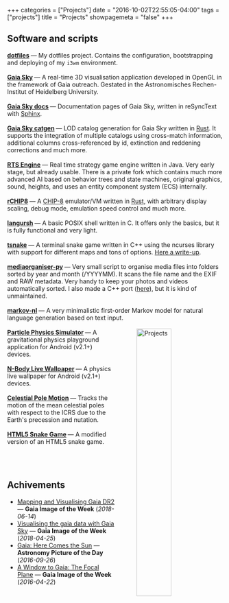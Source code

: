 +++
categories = ["Projects"]
date = "2016-10-02T22:55:05-04:00"
tags = ["projects"]
title = "Projects"
showpagemeta = "false"
+++

## Software and scripts

<article>
<strong><a href="https://gitlab.com/langurmonkey/dotfiles">dotfiles</a> <i class="fa-tss fa fa-linux"></i> <i class="fa-tss fa fa-git-square"></i></strong> &mdash; My dotfiles project. Contains the configuration, bootstrapping and deploying of my <code>i3wm</code> environment.
</article>
<br />
<article>
<strong><a href="https://zah.uni-heidelberg.de/gaia/outreach/gaiasky/">Gaia Sky</a> <i class="fa-tss fa fa-linux"></i> <i class="fa-tss fa fa-apple"></i> <i class="fa-tss fa fa-windows"></i></strong> &mdash; A real-time 3D visualisation application developed in OpenGL in the framework of Gaia outreach. Gestated in the Astronomisches Rechen-Institut of Heidelberg University.
</article>
<br />
<article>
<strong><a href="https://gaia.ari.uni-heidelberg.de/gaiasky/docs">Gaia Sky docs</a> <i class="fa-tss fa fa-linux"></i> <i class="fa-tss fa fa-book"></i></strong> &mdash; Documentation pages of Gaia Sky, written in reSyncText with <a href="https://www.spninx-doc.org">Sphinx</a>.
</article>
<br />
<article>
<strong><a href="https://gitlab.com/gaiasky/gaiasky-catgen">Gaia Sky catgen</a> <i class="fa-tss fa fa-linux"></i> <i class="fa-tss fa fa-git-square"></i></strong> &mdash; LOD catalog generation for Gaia Sky written in <a href="https://rust-lang.org">Rust</a>. It supports the integration of multiple catalogs using cross-match information, additional columns cross-referenced by id, extinction and reddening corrections and much more.
</article>
<br />
<article>
<strong><a href="/blog/2013/rts-engine-preview/">RTS Engine</a> <i class="fa-tss fa fa-linux"></i> <i class="fa-tss fa fa-git-square"></i></strong> &mdash; Real time strategy game engine written in Java. Very early stage, but already usable. There is a private fork which contains much more advanced AI based on behavior trees and state machines, original graphics, sound, heights, and uses an entity component system (ECS) internally.
</article>
<br />
<article>
<strong><a href="https://gitlab.com/langurmonkey/rchip8">rCHIP8</a> <i class="fa-tss fa fa-linux"></i> <i class="fa-tss fa fa-git-square"></i></strong> &mdash; A <a href="/blog/2021/chip8-spec">CHIP-8</a> emulator/VM written in <a href="https://rust-lang.org">Rust</a>, with arbitrary display scaling, debug mode, emulation speed control and much more.
</article>
<br />
<article>
<strong><a href="https://gitlab.com/langurmonkey/langursh">langursh</a> <i class="fa-tss fa fa-linux"></i> <i class="fa-tss fa fa-git-square"></i></strong> &mdash; A basic POSIX shell written in C. It offers only the basics, but it is fully functional and very light.
</article>
<br />
<article>
<strong><a href="https://gitlab.com/langurmonkey/tsnake">tsnake</a> <i class="fa-tss fa fa-linux"></i> <i class="fa-tss fa fa-git-square"></i></strong> &mdash; A terminal snake game written in C++ using the ncurses library with support for different maps and tons of options. <a href="/blog/2019/learning-ncurses">Here a write-up</a>.
</article>
<br />
<article>
<strong><a href="https://gitlab.com/langurmonkey/mediaorganiser-py">mediaorganiser-py</a> <i class="fa-tss fa fa-python"></i> <i class="fa-tss fa fa-git-square"></i></strong> &mdash; Very small script to organise media files into folders sorted by year and month (/YYYYMM). It scans the file name and the EXIF and RAW metadata. Very handy to keep your photos and videos automatically sorted. I also made a C++ port (<a href="https://gitlab.com/langurmonkey/mediaorganiser">here</a>), but it is kind of unmaintained.
</article>
<br />
<article>
<strong><a href="https://gitlab.com/langurmonkey/markov-nl">markov-nl</a> <i class="fa-tss fa fa-python"></i> <i class="fa-tss fa fa-git-square"></i></strong> &mdash; A very minimalistic first-order Markov model for natural language generation based on text input.
</article>
<br />
<img src="/img/drawings/projects_col_s.jpg"
alt="Projects"
style="float: right; margin-left: 50px; width: 40%" />

<article>
<strong><a href="/project/pps/">Particle Physics Simulator</a> <i class="fa-tss fa fa-android"></i></strong> &mdash; A gravitational physics playground application for Android (v2.1+) devices.
</article>
<br />
<article>
<strong><a href="/project/nblw/">N-Body Live Wallpaper</a> <i class="fa-tss fa fa-android"></i></strong>&mdash; A physics live wallpaper for Android (v2.1+) devices.
</article>
<br />
<article>
<strong><a href="/project/celestial-pole/">Celestial Pole Motion</a> <i class="fa-tss fa fa-star"></i> <i class="fa-tss fa fa-git-square"></i></strong> &mdash; Tracks the motion of the mean celestial poles with respect to the ICRS due to the Earth's precession and nutation.
</article>
<br />
<article>
<strong><a href="/project/snake/">HTML5 Snake Game</a> <i class="fa-tss fa fa-html5"></i></strong> &mdash; A modified version of an HTML5 snake game.
</article>
<br/>
<br/>
<br/>

## Achivements

-  [Mapping and Visualising Gaia DR2](https://www.cosmos.esa.int/web/gaia/iow_20180614) &mdash; **Gaia Image of the Week** (*2018-06-14*)
-  [Visualising the gaia data with Gaia Sky](https://www.cosmos.esa.int/web/gaia/gaiadr2_gaiasky) &mdash; **Gaia Image of the Week** (*2018-04-25*)
-  [Gaia: Here Comes the Sun](http://apod.nasa.gov/apod/ap160926.html) &mdash; **Astronomy Picture of the Day** (*2016-09-26*)
-  [A Window to Gaia: The Focal Plane](http://www.cosmos.esa.int/web/gaia/iow_20160422) &mdash; **Gaia Image of the Week** (*2016-04-22*)
